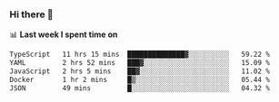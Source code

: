### Hi there 👋

<!--
**DBvc/DBvc** is a ✨ _special_ ✨ repository because its `README.md` (this file) appears on your GitHub profile.

Here are some ideas to get you started:

- 🔭 I’m currently working on ...
- 🌱 I’m currently learning ...
- 👯 I’m looking to collaborate on ...
- 🤔 I’m looking for help with ...
- 💬 Ask me about ...
- 📫 How to reach me: ...
- 😄 Pronouns: ...
- ⚡ Fun fact: ...
-->

📊 **Last week I spent time on**
<!--START_SECTION:waka-->

```txt
TypeScript   11 hrs 15 mins  ██████████████▓░░░░░░░░░░   59.22 %
YAML         2 hrs 52 mins   ███▓░░░░░░░░░░░░░░░░░░░░░   15.09 %
JavaScript   2 hrs 5 mins    ██▓░░░░░░░░░░░░░░░░░░░░░░   11.02 %
Docker       1 hr 2 mins     █▒░░░░░░░░░░░░░░░░░░░░░░░   05.44 %
JSON         49 mins         █░░░░░░░░░░░░░░░░░░░░░░░░   04.32 %
```

<!--END_SECTION:waka-->
